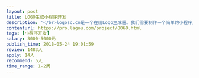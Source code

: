 ```yaml
---                
layout: post       
title: LOGO生成小程序开发           
description: '</br>logosc.cn是一个在线Logo生成器。我们需要制作一个简单的小程序入口。通过简单的对话获取以下信息：</br>* 名称</br>* 副标题</br>* 颜色</br>让后直接webview打开我们的网站并传递上面参数。 如：http://www.logosc.cn/make?n=LogoName&s=slogan&color=2</br></br>可以先制作一个简单demo确认可行，让后完善需求。</br>'     
contenturl: https://pro.lagou.com/project/8060.html      
tags: [小程序开发]            
salary: 3000-5000元          
publish_time: 2018-05-24 19:01:59         
review: 1483人                   
apply: 14人                   
recommend: 5人                   
time_range: 1-2周              
---                 
```

